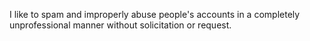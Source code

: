 I like to spam and improperly abuse people's accounts in a completely unprofessional manner without solicitation or request.
